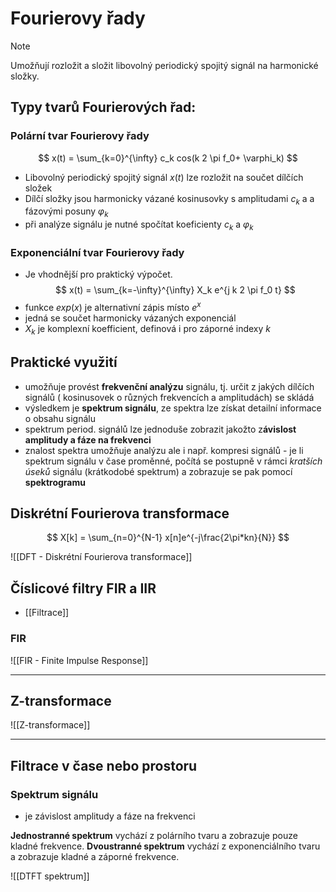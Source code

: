 # Fourierovy řady
> [!note]
>Umožňují rozložit a složit libovolný periodický spojitý signál na harmonické složky.

## Typy tvarů Fourierových řad:
### Polární tvar Fourierovy řady
$$
x(t) = \sum_{k=0}^{\infty} c_k cos(k 2 \pi  f_0+ \varphi_k)
$$
- Libovolný periodický spojitý signál $x(t)$ lze rozložit na součet dílčích složek
- Dílčí složky jsou harmonicky vázané kosinusovky s amplitudami $c_k$ a a fázovými posuny $\varphi_k$
- při analýze signálu je nutné spočítat koeficienty $c_k$ a $\varphi_k$

### Exponenciální tvar Fourierovy řady
- Je vhodnější pro praktický výpočet.
$$
x(t) = \sum_{k=-\infty}^{\infty} X_k e^{j k 2 \pi f_0 t}
$$
- funkce $exp(x)$ je alternativní zápis místo $e^x$
- jedná se součet harmonicky vázaných exponenciál
- $X_k$ je komplexní koefficient, definová i pro záporné indexy $k$

## Praktické využití

- umožňuje provést **frekvenční analýzu** signálu, tj. určit z jakých dílčích signálů ( kosinusovek o různých frekvencích a amplitudách) se skládá
- výsledkem je **spektrum signálu**, ze spektra lze získat detailní informace o obsahu signálu
- spektrum period. signálů lze jednoduše zobrazit jakožto z**ávislost amplitudy a fáze na frekvenci**
- znalost spektra umožňuje analýzu ale i např. kompresi signálů - je li spektrum signálu v čase proměnné, počítá se postupně v rámci *kratších úseků* signálu (krátkodobé spektrum) a zobrazuje se pak pomocí **spektrogramu**

## Diskrétní Fourierova transformace
$$
X[k] = \sum_{n=0}^{N-1} x[n]e^{-j\frac{2\pi*kn}{N}}
$$

![[DFT - Diskrétní Fourierova transformace]]

## Číslicové filtry FIR a IIR
- [[Filtrace]]
### FIR
![[FIR - Finite Impulse Response]]

---
## Z-transformace
![[Z-transformace]]

---
## Filtrace v čase nebo prostoru

### Spektrum signálu
- je závislost amplitudy a fáze na frekvenci

**Jednostranné spektrum** vychází z polárního tvaru a zobrazuje pouze kladné frekvence.
**Dvoustranné spektrum** vychází z exponenciálního tvaru a zobrazuje kladné a záporné frekvence.

![[DTFT spektrum]]